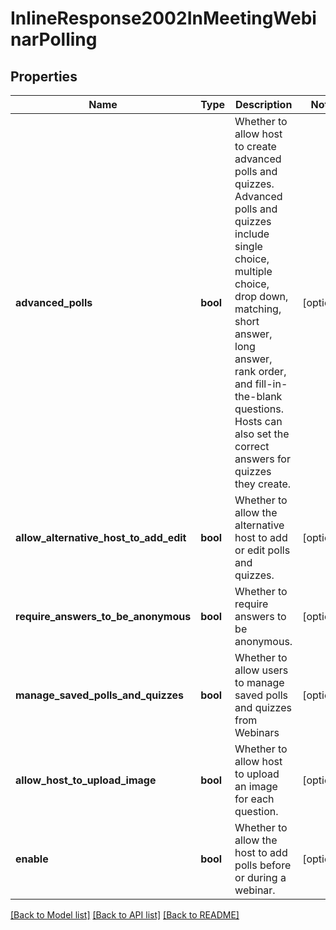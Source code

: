 # InlineResponse2002InMeetingWebinarPolling

## Properties
Name | Type | Description | Notes
------------ | ------------- | ------------- | -------------
**advanced_polls** | **bool** | Whether to allow host to create advanced polls and quizzes. Advanced polls and quizzes include single choice, multiple choice, drop down, matching, short answer, long answer, rank order, and fill-in-the-blank questions. Hosts can also set the correct answers for quizzes they create. | [optional] 
**allow_alternative_host_to_add_edit** | **bool** | Whether to allow the alternative host to add or edit polls and quizzes. | [optional] 
**require_answers_to_be_anonymous** | **bool** | Whether to require answers to be anonymous. | [optional] 
**manage_saved_polls_and_quizzes** | **bool** | Whether to allow users to manage saved polls and quizzes from Webinars | [optional] 
**allow_host_to_upload_image** | **bool** | Whether to allow host to upload an image for each question. | [optional] 
**enable** | **bool** | Whether to allow the host to add polls before or during a webinar. | [optional] 

[[Back to Model list]](../README.md#documentation-for-models) [[Back to API list]](../README.md#documentation-for-api-endpoints) [[Back to README]](../README.md)

